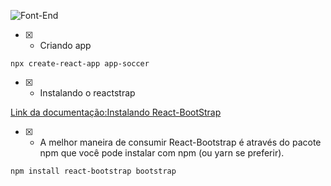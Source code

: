 ![Font-End](./src/assets//img/Orland.png)

- [x] - Criando app 

```console
npx create-react-app app-soccer
```

- [x] - Instalando o reactstrap

[Link da documentação:Instalando React-BootStrap](https://react-bootstrap.github.io/getting-started/introduction)

- [x] - A melhor maneira de consumir React-Bootstrap é através do pacote npm que você pode instalar com npm (ou yarn se preferir).

```console
npm install react-bootstrap bootstrap
```
